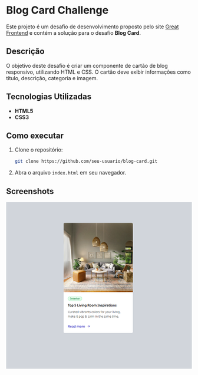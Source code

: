 # Blog Card Challenge

Este projeto é um desafio de desenvolvimento proposto pelo site [Great Frontend](https://www.greatfrontend.com/projects) e contém a solução para o desafio **Blog Card**.

## Descrição

O objetivo deste desafio é criar um componente de cartão de blog responsivo, utilizando HTML e CSS. O cartão deve exibir informações como título, descrição, categoria e imagem.

## Tecnologias Utilizadas

- **HTML5**
- **CSS3**

## Como executar

1. Clone o repositório:
    ```bash
    git clone https://github.com/seu-usuario/blog-card.git
    ```
2. Abra o arquivo `index.html` em seu navegador.

## Screenshots

![Exemplo do Blog Card](./img/image.png)
